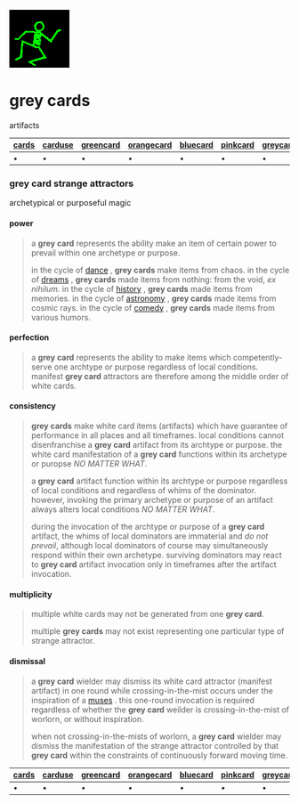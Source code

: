 ![dancer](assets/dancer.gif)

# grey cards

artifacts

|  [cards](cards.md)  |  [carduse](carduse.md)  |  [greencard](greencard.md)  |  [orangecard](orangecard.md)  |  [bluecard](bluecard.md)  |  [pinkcard](pinkcard.md)  |  [greycard](greycard.md)  |  [mintcard](mintcard.md)  |  [goldcard](goldcard.md)  |  [yellowcard](yellowcard.md)  | 
| ------------------- | ----------------------- | --------------------------- | ----------------------------- | ------------------------- | ------------------------- | ------------------------- | ------------------------- | ------------------------- | ----------------------------- | 
| •                   | •                       | •                           | •                             | •                         | •                         | •                         | •                         | •                         | •                             | 

### grey card strange attractors

archetypical or purposeful magic

#### 

#### power
>
>  a **grey card** represents the ability make an item of certain power to prevail within one archetype or purpose. 
>
>  in the cycle of  [dance](dance.md) , **grey cards** make items from chaos. in the cycle of  [dreams](dreams.md) , **grey cards** made items from nothing: from the void, *ex nihilum*. in the cycle of  [history](history.md) , **grey cards** made items from memories. in the cycle of  [astronomy](astronomy.md) , **grey cards** made items from cosmic rays. in the cycle of  [comedy](comedy.md) , **grey cards** made items from various humors.

#### 

#### perfection
>
>  a **grey card** represents the ability to make items which competently-serve one archtype or purpose regardless of local conditions. manifest **grey card** attractors are therefore among the middle order of white cards.

#### 

#### consistency
>
>  **grey cards** make white card items (artifacts) which have guarantee of performance in all places and all timeframes. local conditions cannot disenfranchise a **grey card** artifact from its archtype or purpose. the white card manifestation of a **grey card** functions within its archetype or puropse *NO MATTER WHAT*. 
>
>  a **grey card** artifact function within its archtype or purpose regardless of local conditions and regardless of whims of the dominator. however, invoking the primary archetype or purpose of an artifact always alters local conditions *NO MATTER WHAT*.
>
>  during the invocation of the archtype or purpose of a **grey card** artifact, the whims of local dominators are immaterial and *do not prevail*, although local dominators of course may simultaneously respond within their own archetype. surviving dominators may react to **grey card** artifact invocation only in timeframes after the artifact invocation.

#### 

#### multiplicity
>
>  multiple white cards may not be generated from one **grey card**.
>
>  multiple **grey cards** may not exist representing one particular type of strange attractor. 

#### 

#### dismissal
>
>  a **grey card** wielder may dismiss its white card attractor (manifest artifact) in one round while crossing-in-the-mist occurs under the inspiration of a  [muses](muses.md) . this one-round invocation is required regardless of whether the **grey card** weilder is crossing-in-the-mist of worlorn, or without inspiration.
>
>  when not crossing-in-the-mists of worlorn, a **grey card** wielder may dismiss the manifestation of the strange attractor controlled by that **grey card** within the constraints of continuously forward moving time.

|  [cards](cards.md)  |  [carduse](carduse.md)  |  [greencard](greencard.md)  |  [orangecard](orangecard.md)  |  [bluecard](bluecard.md)  |  [pinkcard](pinkcard.md)  |  [greycard](greycard.md)  |  [mintcard](mintcard.md)  |  [goldcard](goldcard.md)  |  [yellowcard](yellowcard.md)  | 
| ------------------- | ----------------------- | --------------------------- | ----------------------------- | ------------------------- | ------------------------- | ------------------------- | ------------------------- | ------------------------- | ----------------------------- | 
| •                   | •                       | •                           | •                             | •                         | •                         | •                         | •                         | •                         | •                             | 

 